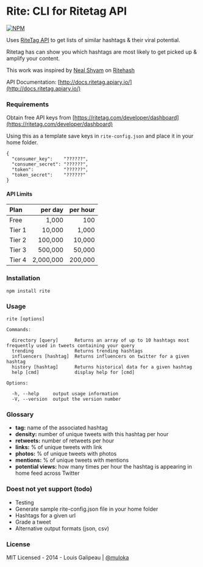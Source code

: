 Rite: CLI for Ritetag API
=========================

[![NPM](https://nodei.co/npm/rite.png?downloads=true)](https://nodei.co/npm/rite/)

Uses [RiteTag API](http://ritetag.com/rest-api) to get lists of similar hashtags & their viral potential.

Ritetag has can show you which hashtags are most likely to get picked up & amplify your content.

This work was inspired by [Neal Shyam](https://github.com/nealrs) on [Ritehash](https://github.com/nealrs/ritehash)

API Documentation: [http://docs.ritetag.apiary.io/](http://docs.ritetag.apiary.io/)

### Requirements

Obtain free API keys from [https://ritetag.com/developer/dashboard](https://ritetag.com/developer/dashboard)

Using this as a template save keys in `rite-config.json` and place it in your home folder.

    {
      "consumer_key":    "??????",
      "consumer_secret": "??????",
      "token":           "??????",
      "token_secret":    "??????"
    }

#### API Limits

| Plan   | per day   | per hour |
|:-------|----------:|---------:|
| Free   | 1,000     | 100      |
| Tier 1 | 10,000    | 1,000    |
| Tier 2 | 100,000   | 10,000   |
| Tier 3 | 500,000   | 50,000   |
| Tier 4 | 2,000,000 | 200,000  |

### Installation

    npm install rite

### Usage

    rite [options]

    Commands:

      directory [query]      Returns an array of up to 10 hashtags most frequently used in tweets containing your query
      trending               Returns trending hashtags
      influencers [hashtag]  Returns influencers on twitter for a given hashtag
      history [hashtag]      Returns historical data for a given hashtag
      help [cmd]             display help for [cmd]

    Options:

      -h, --help     output usage information
      -V, --version  output the version number

### Glossary

- **tag:** name of the associated hashtag
- **density:** number of unique tweets with this hashtag per hour
- **retweets:** number of retweets per hour
- **links:** % of unique tweets with link
- **photos:** % of unique tweets with photos
- **mentions:** % of unique tweets with mentions
- **potential views:** how many times per hour the hashtag is appearing in home feed across Twitter

### Doest not yet support (todo)

- Testing
- Generate sample rite-config.json file in your home folder
- Hashtags for a given url
- Grade a tweet
- Alternative output formats (json, csv)

### License

MIT Licensed - 2014 - Louis Galipeau | [@muloka](https://twitter.com/muloka)